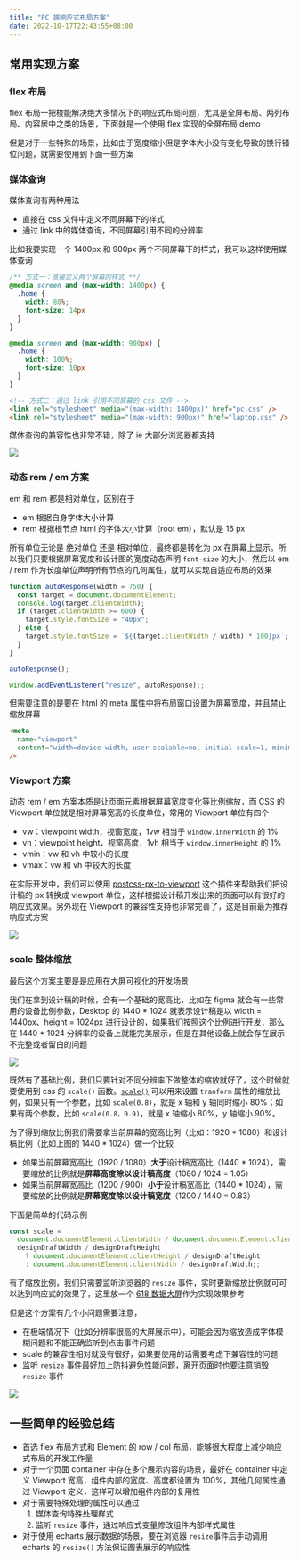 ```yaml
---
title: "PC 端响应式布局方案"
date: 2022-10-17T22:43:55+08:00
---
```


## 常用实现方案

### flex 布局

flex 布局一把梭能解决绝大多情况下的响应式布局问题，尤其是全屏布局、两列布局、内容居中之类的场景，下面就是一个使用 flex 实现的全屏布局 demo

但是对于一些特殊的场景，比如由于宽度缩小但是字体大小没有变化导致的换行错位问题，就需要使用到下面一些方案

### 媒体查询

媒体查询有两种用法

- 直接在 css 文件中定义不同屏幕下的样式
- 通过 link 中的媒体查询，不同屏幕引用不同的分辨率

比如我要实现一个 1400px 和 900px 两个不同屏幕下的样式，我可以这样使用媒体查询

```css
/** 方式一：直接定义两个屏幕的样式 **/
@media screen and (max-width: 1400px) {
  .home {
    width: 80%;
    font-size: 14px
  }
}

@media screen and (max-width: 900px) {
  .home {
    width: 100%;
    font-size: 10px
  }
}
```

```html
<!-- 方式二：通过 link 引用不同屏幕的 css 文件 -->
<link rel="stylesheet" media="(max-width: 1400px)" href="pc.css" />
<link rel="stylesheet" media="(max-width: 900px)" href="laptop.css" />
```

媒体查询的兼容性也非常不错，除了 ie 大部分浏览器都支持

![](https://p3-juejin.byteimg.com/tos-cn-i-k3u1fbpfcp/72ba6a4a984349febc27594afafbbb71~tplv-k3u1fbpfcp-zoom-in-crop-mark:4536:0:0:0.awebp)

### 动态 rem / em 方案

em 和 rem 都是相对单位，区别在于

- em 根据自身字体大小计算
- rem 根据根节点 html 的字体大小计算（root em），默认是 16 px

所有单位无论是 绝对单位 还是 相对单位，最终都是转化为 px 在屏幕上显示。所以我们只要根据屏幕宽度和设计图的宽度动态声明 `font-size` 的大小，然后以 em / rem 作为长度单位声明所有节点的几何属性，就可以实现自适应布局的效果

```js
function autoResponse(width = 750) {
  const target = document.documentElement;
  console.log(target.clientWidth);
  if (target.clientWidth >= 600) {
    target.style.fontSize = "40px";
  } else {
    target.style.fontSize = `${(target.clientWidth / width) * 100}px`;
  }
}

autoResponse();

window.addEventListener("resize", autoResponse);;
```

但需要注意的是要在 html 的 meta 属性中将布局窗口设置为屏幕宽度，并且禁止缩放屏幕

```html
<meta
  name="viewport"
  content="width=device-width, user-scalable=no, initial-scale=1, minimum-scale=1, maximum-scale=1"
/>
```

### Viewport 方案

动态 rem / em 方案本质是让页面元素根据屏幕宽度变化等比例缩放，而 CSS 的 Viewport 单位就是相对屏幕宽高的长度单位，常用的 Viewport 单位有四个

- vw：viewpoint width，视窗宽度，1vw 相当于 `window.innerWidth` 的 1%
- vh：viewpoint height，视窗高度，1vh 相当于 `window.innerHeight` 的 1%
- vmin：vw 和 vh 中较小的长度
- vmax：vw 和 vh 中较大的长度

在实际开发中，我们可以使用 [postcss-px-to-viewport](https://link.juejin.cn/?target=https%3A%2F%2Fwww.npmjs.com%2Fpackage%2Fpostcss-px-to-viewport "https://www.npmjs.com/package/postcss-px-to-viewport") 这个插件来帮助我们把设计稿的 px 转换成 viewport 单位，这样根据设计稿开发出来的页面可以有很好的响应式效果。另外现在 Viewport 的兼容性支持也非常完善了，这是目前最为推荐响应式方案

![](https://p3-juejin.byteimg.com/tos-cn-i-k3u1fbpfcp/a79ac9fb5ed04d089a2cc96e9dbd2a7a~tplv-k3u1fbpfcp-zoom-in-crop-mark:4536:0:0:0.awebp)

### scale 整体缩放

最后这个方案主要是是应用在大屏可视化的开发场景

我们在拿到设计稿的时候，会有一个基础的宽高比，比如在 figma 就会有一些常用的设备比例参数，Desktop 的 1440 \* 1024 就表示设计稿是以 width = 1440px、height = 1024px 进行设计的，如果我们按照这个比例进行开发，那么在 1440 \* 1024 分辨率的设备上就能完美展示，但是在其他设备上就会存在展示不完整或者留白的问题

![](https://p3-juejin.byteimg.com/tos-cn-i-k3u1fbpfcp/dd0a04f259a84f3fae4dd61fffaca616~tplv-k3u1fbpfcp-zoom-in-crop-mark:4536:0:0:0.awebp)

既然有了基础比例，我们只要针对不同分辨率下做整体的缩放就好了，这个时候就要使用到 css 的 `scale()` 函数。[`scale()`](https://link.juejin.cn/?target=https%3A%2F%2Fdeveloper.mozilla.org%2Fzh-CN%2Fdocs%2FWeb%2FCSS%2Fscale "https://developer.mozilla.org/zh-CN/docs/Web/CSS/scale") 可以用来设置 `tranform` 属性的缩放比例，如果只有一个参数，比如 `scale(0.8)`，就是 x 轴和 y 轴同时缩小 80%；如果有两个参数，比如 `scale(0.8，0.9)`，就是 x 轴缩小 80%，y 轴缩小 90%。

为了得到缩放比例我们需要拿当前屏幕的宽高比例（比如：1920 \* 1080）和设计稿比例（比如上图的 1440 \* 1024）做一个比较

- 如果当前屏幕宽高比（1920 / 1080）**大于**设计稿宽高比（1440 \* 1024），需要缩放的比例就是**屏幕高度除以设计稿高度**（1080 / 1024 = 1.05）
- 如果当前屏幕宽高比（1200 / 900）**小于**设计稿宽高比（1440 \* 1024），需要缩放的比例就是**屏幕宽度除以设计稿宽度**（1200 / 1440 = 0.83）

下面是简单的代码示例

```js
const scale =
  document.documentElement.clientWidth / document.documentElement.clientHeight >
  designDraftWidth / designDraftHeight
    ? document.documentElement.clientHeight / designDraftHeight
    : document.documentElement.clientWidth / designDraftWidth;;
```

有了缩放比例，我们只需要监听浏览器的 `resize` 事件，实时更新缩放比例就可可以达到响应式的效果了，这里放一个 [618 数据大屏](https://link.juejin.cn/?target=https%3A%2F%2Fsugar.aipage.com%2Fdashboard%2F5f81db321ff3e080e9f09168c923854f "https://sugar.aipage.com/dashboard/5f81db321ff3e080e9f09168c923854f")作为实现效果参考

但是这个方案有几个小问题需要注意，

- 在极端情况下（比如分辨率很高的大屏展示中），可能会因为缩放造成字体模糊问题和不能正确监听到点击事件问题
- scale 的兼容性相对就没有很好，如果要使用的话需要考虑下兼容性的问题
- 监听 `resize` 事件最好加上防抖避免性能问题，离开页面时也要注意销毁 `resize` 事件

![](https://p3-juejin.byteimg.com/tos-cn-i-k3u1fbpfcp/d0ffc78cb67643a185772c33a8805e2c~tplv-k3u1fbpfcp-zoom-in-crop-mark:4536:0:0:0.awebp)

## 一些简单的经验总结

- 首选 flex 布局方式和 Element 的 row / col 布局，能够很大程度上减少响应式布局的开发工作量
- 对于一个页面 container 中存在多个展示内容的场景，最好在 container 中定义 Viewport 宽高，组件内部的宽度、高度都设置为 100%，其他几何属性通过 Viewport 定义，这样可以增加组件内部的复用性
- 对于需要特殊处理的属性可以通过
  1. 媒体查询特殊处理样式
  2. 监听 `resize` 事件，通过响应式变量修改组件内部样式属性
- 对于使用 echarts 展示数据的场景，要在浏览器 `resize`事件后手动调用 echarts 的 `resize()` 方法保证图表展示的响应性
